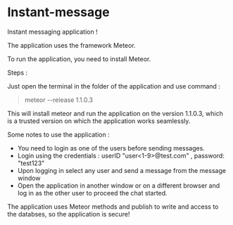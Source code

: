 # Instant-message
Instant messaging application !

The application uses the framework Meteor.

To run the application, you need to install Meteor.


Steps :

Just open the terminal in the folder of the application and use command :

> meteor --release 1.1.0.3 

This will install meteor and run the application on the version 1.1.0.3, which is a trusted version on which the application works seamlessly. 

Some notes to use the application : 

- You need to login as one of the users before sending messages. 
- Login using the credentials : userID "user<1-9>@test.com" , password: "test123"
- Upon logging in select any user and send a message from the message window 
- Open the application in another window or on a different browser and log in as the other user to proceed the chat started. 

The application uses Meteor methods and publish to write and access to the databses, so the application is secure!

